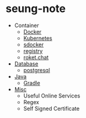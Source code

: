 # seung-note

- Container
  - [Docker](https://github.com/seung-dev/seung-note/tree/main/docker)
  - [Kubernetes](https://github.com/seung-dev/seung-note/tree/main/kubernetes)
  - [sdocker](https://github.com/seung-dev/seung-note/tree/main/sdocker)
  - [registry](https://github.com/seung-dev/seung-note/tree/main/registry)
  - [roket.chat](https://github.com/seung-dev/seung-note/tree/main/rocketchat)
- [Database](https://github.com/seung-dev/seung-note/tree/main/database)
  - [postgresql](https://github.com/seung-dev/seung-note/tree/main/database)
- [Java](https://github.com/seung-dev/seung-note/tree/main/java)
  - [Gradle](https://github.com/seung-dev/seung-note/tree/main/gradle)
- [Misc](https://github.com/seung-dev/seung-note/tree/main/misc)
  - Useful Online Services
  - Regex
  - Self Signed Certificate
